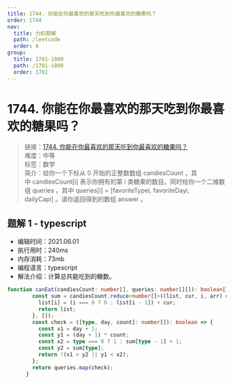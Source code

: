 ```yaml
---
title: 1744. 你能在你最喜欢的那天吃到你最喜欢的糖果吗？
order: 1744
nav:
  title: 力扣题解
  path: /leetcode
  order: 4
group:
  title: 1701-1800
  path: /1701-1800
  order: 1701
---
```


# 1744. 你能在你最喜欢的那天吃到你最喜欢的糖果吗？
    
> 链接：[1744. 你能在你最喜欢的那天吃到你最喜欢的糖果吗？](https://leetcode-cn.com/problems/can-you-eat-your-favorite-candy-on-your-favorite-day/)  
> 难度：中等  
> 标签：数学  
> 简介：给你一个下标从 0 开始的正整数数组 candiesCount ，其中 candiesCount[i] 表示你拥有的第 i 类糖果的数目。同时给你一个二维数组 queries ，其中 queries[i] = [favoriteTypei, favoriteDayi, dailyCapi] 。请你返回得到的数组 answer 。
      
## 题解 1 - typescript
- 编辑时间：2021.06.01
- 执行用时：240ms
- 内存消耗：73mb
- 编程语言：typescript
- 解法介绍：计算总共能吃到的糖数。
```typescript
function canEat(candiesCount: number[], queries: number[][]): boolean[] {
        const sum = candiesCount.reduce<number[]>((list, cur, i, arr) => {
          list[i] = (i === 0 ? 0 : list[i - 1]) + cur;
          return list;
        }, []);
        const check = ([type, day, count]: number[]): boolean => {
          const x1 = day + 1;
          const y1 = (day + 1) * count;
          const x2 = type === 0 ? 1 : sum[type - 1] + 1;
          const y2 = sum[type];
          return !(x1 > y2 || y1 < x2);
        };
        return queries.map(check);
      }
```

      